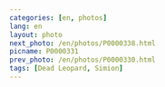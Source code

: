 ```yaml
---
categories: [en, photos]
lang: en
layout: photo
next_photo: /en/photos/P0000338.html
picname: P0000331
prev_photo: /en/photos/P0000330.html
tags: [Dead Leopard, Simion]
---
```

